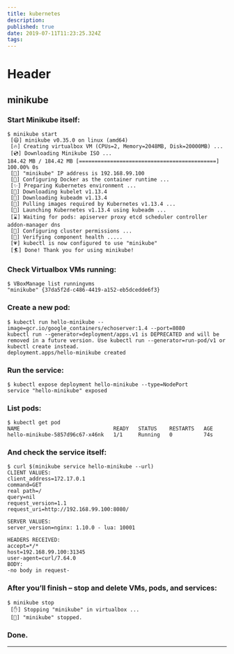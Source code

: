 ```yaml
---
title: kubernetes
description: 
published: true
date: 2019-07-11T11:23:25.324Z
tags: 
---
```


# Header

## minikube

### Start Minikube itself:

```
$ minikube start
 [😄] minikube v0.35.0 on linux (amd64)
 [🔥] Creating virtualbox VM (CPUs=2, Memory=2048MB, Disk=20000MB) ...
 [💿] Downloading Minikube ISO ...
184.42 MB / 184.42 MB [============================================] 100.00% 0s
 [📶] "minikube" IP address is 192.168.99.100
 [🐳] Configuring Docker as the container runtime ...
 [✨] Preparing Kubernetes environment ...
 [💾] Downloading kubelet v1.13.4
 [💾] Downloading kubeadm v1.13.4
 [🚜] Pulling images required by Kubernetes v1.13.4 ...
 [🚀] Launching Kubernetes v1.13.4 using kubeadm ...
 [⌛] Waiting for pods: apiserver proxy etcd scheduler controller addon-manager dns
 [🔑] Configuring cluster permissions ...
 [🤔] Verifying component health .....
 [💗] kubectl is now configured to use "minikube"
 [🏄] Done! Thank you for using minikube!

```

### Check Virtualbox VMs running:

```
$ VBoxManage list runningvms
"minikube" {37da5f2d-c486-4419-a152-eb5dcedde6f3}

```

### Create a new pod:

```
$ kubectl run hello-minikube --image=gcr.io/google_containers/echoserver:1.4 --port=8080
kubectl run --generator=deployment/apps.v1 is DEPRECATED and will be removed in a future version. Use kubectl run --generator=run-pod/v1 or kubectl create instead.
deployment.apps/hello-minikube created

```

### Run the service:

```
$ kubectl expose deployment hello-minikube --type=NodePort
service "hello-minikube" exposed

```

### List pods:

```
$ kubectl get pod
NAME                              READY   STATUS    RESTARTS   AGE
hello-minikube-5857d96c67-x46nk   1/1     Running   0          74s

```

### And check the service itself:

```
$ curl $(minikube service hello-minikube --url)
CLIENT VALUES:
client_address=172.17.0.1
command=GET
real path=/
query=nil
request_version=1.1
request_uri=http://192.168.99.100:8080/

SERVER VALUES:
server_version=nginx: 1.10.0 - lua: 10001

HEADERS RECEIVED:
accept=*/*
host=192.168.99.100:31345
user-agent=curl/7.64.0
BODY:
-no body in request-

```

### After you’ll finish – stop and delete VMs, pods, and services:

```
$ minikube stop
 [✋] Stopping "minikube" in virtualbox ...
 [🛑] "minikube" stopped.

```

### Done.


---
